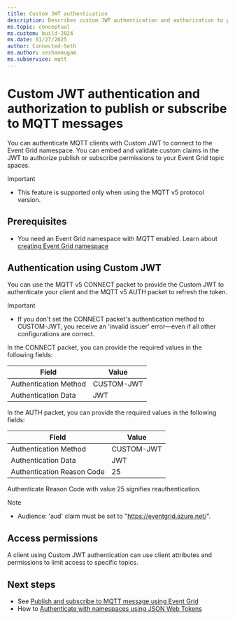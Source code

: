 ```yaml
---
title: Custom JWT authentication
description: Describes custom JWT authentication and authorization to publish or subscribe to MQTT messages
ms.topic: conceptual
ms.custom: build-2024
ms.date: 01/27/2025
author: Connected-Seth
ms.author: seshanmugam
ms.subservice: mqtt
---
```


# Custom JWT authentication and authorization to publish or subscribe to MQTT messages

You can authenticate MQTT clients with Custom JWT to connect to the Event Grid namespace. You can embed and validate custom claims in the JWT to authorize publish or subscribe permissions to your Event Grid topic spaces.

> [!IMPORTANT]
> - This feature is supported only when using the MQTT v5 protocol version.

## Prerequisites
- You need an Event Grid namespace with MQTT enabled.  Learn about [creating Event Grid namespace](/azure/event-grid/create-view-manage-namespaces#create-a-namespace)

<a name='authentication-using-azure-ad-jwt'></a>

## Authentication using Custom JWT
You can use the MQTT v5 CONNECT packet to provide the Custom JWT to authenticate your client and the MQTT v5 AUTH packet to refresh the token.  

> [!IMPORTANT]
> - If you don't set the CONNECT packet's authentication method to CUSTOM-JWT, you receive an 'invalid issuer' error—even if all other configurations are correct.

In the CONNECT packet, you can provide the required values in the following fields:

|Field  | Value  |
|---------|---------|
|Authentication Method | CUSTOM-JWT |
|Authentication Data | JWT |

In the AUTH packet, you can provide the required values in the following fields:

|Field | Value |
|---------|---------|
| Authentication Method | CUSTOM-JWT |
| Authentication Data | JWT |
| Authentication Reason Code | 25 |
 
Authenticate Reason Code with value 25 signifies reauthentication.

> [!NOTE]
> - Audience: 'aud' claim must be set to "https://eventgrid.azure.net/".

## Access permissions
A client using Custom JWT authentication can use client attributes and permissions to limit access to specific topics.

## Next steps
- See [Publish and subscribe to MQTT message using Event Grid](mqtt-publish-and-subscribe-portal.md)
- How to [Authenticate with namespaces using JSON Web Tokens](authenticate-with-namespaces-using-json-web-tokens.md)
